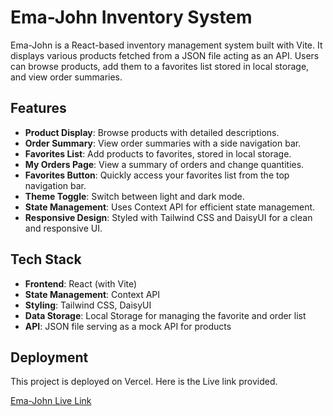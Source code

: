 # Ema-John Inventory System

Ema-John is a React-based inventory management system built with Vite. It displays various products fetched from a JSON file acting as an API. Users can browse products, add them to a favorites list stored in local storage, and view order summaries.

## Features

- **Product Display**: Browse products with detailed descriptions.
- **Order Summary**: View order summaries with a side navigation bar.
- **Favorites List**: Add products to favorites, stored in local storage.
- **My Orders Page**: View a summary of orders and change quantities.
- **Favorites Button**: Quickly access your favorites list from the top navigation bar.
- **Theme Toggle**: Switch between light and dark mode.
- **State Management**: Uses Context API for efficient state management.
- **Responsive Design**: Styled with Tailwind CSS and DaisyUI for a clean and responsive UI.

## Tech Stack

- **Frontend**: React (with Vite)
- **State Management**: Context API
- **Styling**: Tailwind CSS, DaisyUI
- **Data Storage**: Local Storage for managing the favorite and order list
- **API**: JSON file serving as a mock API for products

## Deployment
This project is deployed on Vercel. Here is the Live link provided.

[Ema-John Live Link](https://ema-john-chinmoy.vercel.app/)